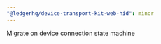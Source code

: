 ```yaml
---
"@ledgerhq/device-transport-kit-web-hid": minor
---
```


Migrate on device connection state machine
